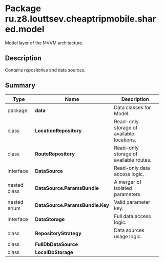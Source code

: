 # Package ru.z8.louttsev.cheaptripmobile.shared.model

Model layer of the MVVM architecture.

## Description

Contains repositories and data sources.

## Summary

Type                  | Name                            | Description
----------------------|---------------------------------|-----------------------------------------------
package               | **data**                        | Data classes for Model.
class                 | **LocationRepository**          | Read-only storage of available locations.
class                 | **RouteRepository**             | Read-only storage of available routes.
interface             | **DataSource**                  | Read-only data access logic.
nested class          | **DataSource.ParamsBundle**     | A merger of isolated parameters.
nested enum           | **DataSource.ParamsBundle.Key** | Valid parameter key.
interface             | **DataStorage**                 | Full data access logic.
class                 | **RepositoryStrategy**          | Data sources usage logic.
class                 | **FullDbDataSource**            | 
class                 | **LocalDbStorage**              | 